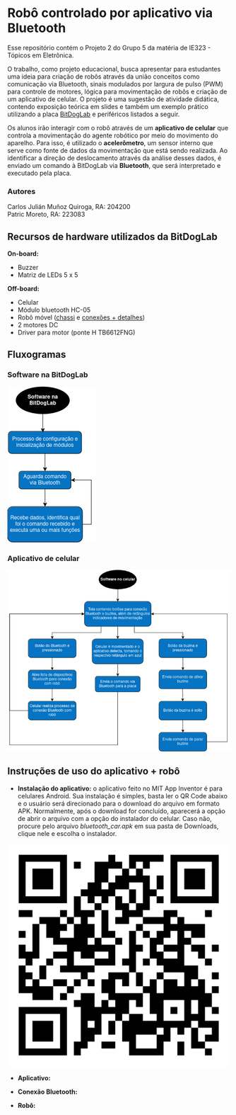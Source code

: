 # Robô controlado por aplicativo via Bluetooth

Esse repositório contém o Projeto 2 do Grupo 5 da matéria de IE323 - Tópicos em Eletrônica.

O trabalho, como projeto educacional, busca apresentar para estudantes uma ideia para criação de robôs através da união conceitos como comunicação via Bluetooth, sinais modulados por largura de pulso (PWM) para controle de motores, lógica para movimentação de robôs e criação de um aplicativo de celular. O projeto é uma sugestão de atividade didática, contendo exposição teórica em slides e também um exemplo prático utilizando a placa [BitDogLab](https://github.com/BitDogLab/BitDogLab/tree/main) e periféricos listados a seguir.

Os alunos irão interagir com o robô através de um **aplicativo de celular** que controla a movimentação do agente robótico por meio do movimento do aparelho. Para isso, é utilizado o **acelerômetro**, um sensor interno que serve como fonte de dados da movimentação que está sendo realizada. Ao identificar a direção de deslocamento através da análise desses dados, é enviado um comando à BitDogLab via **Bluetooth**, que será interpretado e executado pela placa.

### Autores

Carlos Julián Muñoz Quiroga, RA: 204200  
Patric Moreto, RA: 223083

## Recursos de hardware utilizados da BitDogLab

**On-board:**
- Buzzer
- Matriz de LEDs 5 x 5

**Off-board:**
- Celular
- Módulo bluetooth HC-05
- Robô móvel ([chassi](https://www.tinkercad.com/things/1lvaPDfdjkt-chassi-bitmovel/edit?sharecode=c4YGIVprehL-UuPeUL_7wFy6jiYbiTO2cclIelt4kQc) e [conexões + detalhes](https://docs.google.com/document/d/19eDUn6APOkDckY-d9zxlf_N0l-tGTjby_PLXqS_WKOg/edit?usp=sharing))
- 2 motores DC
- Driver para motor (ponte H TB6612FNG)

## Fluxogramas

### Software na BitDogLab

![Fluxograma do software na BitDogLab](./Img/Fluxograma_BitDogLab.png)

### Aplicativo de celular

![Fluxograma do software no aplicativo de celular](./Img/Fluxograma_AppInventor.png)

## Instruções de uso do aplicativo + robô

- **Instalação do aplicativo:** o aplicativo feito no MIT App Inventor é para celulares Android. Sua instalação é simples, basta ler o QR Code abaixo e o usuário será direcionado para o download do arquivo em formato APK. Normalmente, após o download for concluído, aparecerá a opção de abrir o arquivo com a opção do instalador do celular. Caso não, procure pelo arquivo *bluetooth_car.apk* em sua pasta de Downloads, clique nele e escolha o instalador.

![QRCode_Android](./Img/QRCode_Android.png)

- **Aplicativo:**

- **Conexão Bluetooth:** 

- **Robô:** 
